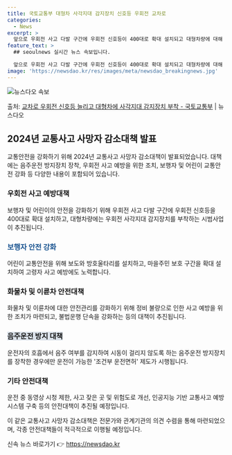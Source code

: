 ```yaml
---
title: 국토교통부 대형차 사각지대 감지장치 신호등 우회전 교차로
categories:
  - News
excerpt: >
  앞으로 우회전 사고 다발 구간에 우회전 신호등이 400대로 확대 설치되고 대형차량에 대해 우회전 사각지대 감…
feature_text: >
  ## seoulnews 실시간 뉴스 속보입니다.

  앞으로 우회전 사고 다발 구간에 우회전 신호등이 400대로 확대 설치되고 대형차량에 대해 우회전 사각지대 감…
image: 'https://newsdao.kr/res/images/meta/newsdao_breakingnews.jpg'
---
```


![뉴스다오 속보](https://newsdao.kr/res/images/meta/newsdao_breakingnews.jpg)

<p>출처: <a href="https://newsdao.kr/3844" rel="dofollow">교차로 우회전 신호등 늘리고 대형차에 사각지대 감지장치 부착 - 국토교통부</a> | 뉴스다오</p>

<h2 data-ke-size="size26">2024년 교통사고 사망자 감소대책 발표</h2>
교통안전을 강화하기 위해 2024년 교통사고 사망자 감소대책이 발표되었습니다. 대책에는 음주운전 방지장치 장착, 우회전 사고 예방을 위한 조치, 보행자 및 어린이 교통안전 강화 등 다양한 내용이 포함되어 있습니다.

<h3>우회전 사고 예방대책</h3>
보행자 및 어린이의 안전을 강화하기 위해 우회전 사고 다발 구간에 우회전 신호등을 400대로 확대 설치하고, 대형차량에는 우회전 사각지대 감지장치를 부착하는 시범사업이 추진됩니다.

<h3><span style="color: #1a5490;">보행자 안전 강화</span></h3>
어린이 교통안전을 위해 보도와 방호울타리를 설치하고, 마을주민 보호 구간을 확대 설치하여 고령자 사고 예방에도 노력합니다.

<h3>화물차 및 이륜차 안전대책</h3>
화물차 및 이륜차에 대한 안전관리를 강화하기 위해 정비 불량으로 인한 사고 예방을 위한 조치가 마련되고, 불법운행 단속을 강화하는 등의 대책이 추진됩니다.

<h3><span style="background-color: #21538527;"><b>음주운전 방지 대책</b></span></h3>
운전자의 호흡에서 음주 여부를 감지하여 시동이 걸리지 않도록 하는 음주운전 방지장치를 장착한 경우에만 운전이 가능한 '조건부 운전면허' 제도가 시행됩니다.

<h3>기타 안전대책</h3>
운전 중 동영상 시청 제한, 사고 잦은 곳 및 위험도로 개선, 인공지능 기반 교통사고 예방시스템 구축 등의 안전대책이 추진될 예정입니다.

이 같은 교통사고 사망자 감소대책은 전문가와 관계기관의 의견 수렴을 통해 마련되었으며, 각종 안전대책들이 적극적으로 이행될 예정입니다. 

신속 뉴스 바로가기 👉 <a href="https://newsdao.kr" rel="dofollow">https://newsdao.kr</a>


